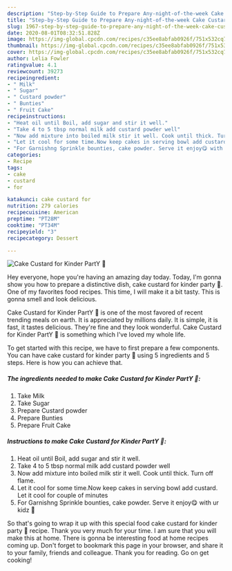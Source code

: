 ```yaml
---
description: "Step-by-Step Guide to Prepare Any-night-of-the-week Cake Custard for Kinder PartY 🎉"
title: "Step-by-Step Guide to Prepare Any-night-of-the-week Cake Custard for Kinder PartY 🎉"
slug: 1967-step-by-step-guide-to-prepare-any-night-of-the-week-cake-custard-for-kinder-party
date: 2020-08-01T08:32:51.828Z
image: https://img-global.cpcdn.com/recipes/c35ee8abfab0926f/751x532cq70/cake-custard-for-kinder-party-🎉-recipe-main-photo.jpg
thumbnail: https://img-global.cpcdn.com/recipes/c35ee8abfab0926f/751x532cq70/cake-custard-for-kinder-party-🎉-recipe-main-photo.jpg
cover: https://img-global.cpcdn.com/recipes/c35ee8abfab0926f/751x532cq70/cake-custard-for-kinder-party-🎉-recipe-main-photo.jpg
author: Lelia Fowler
ratingvalue: 4.1
reviewcount: 39273
recipeingredient:
- " Milk"
- " Sugar"
- " Custard powder"
- " Bunties"
- " Fruit Cake"
recipeinstructions:
- "Heat oil until Boil, add sugar and stir it well."
- "Take 4 to 5 tbsp normal milk add custard powder well"
- "Now add mixture into boiled milk stir it well. Cook until thick. Turn off flame."
- "Let it cool for some time.Now keep cakes in serving bowl add custard. Let it cool for couple of minutes"
- "For Garnishng Sprinkle bounties, cake powder. Serve it enjoy😋 with ur kidz 👼"
categories:
- Recipe
tags:
- cake
- custard
- for

katakunci: cake custard for 
nutrition: 279 calories
recipecuisine: American
preptime: "PT28M"
cooktime: "PT34M"
recipeyield: "3"
recipecategory: Dessert

---
```



![Cake Custard for Kinder PartY 🎉](https://img-global.cpcdn.com/recipes/c35ee8abfab0926f/751x532cq70/cake-custard-for-kinder-party-🎉-recipe-main-photo.jpg)

Hey everyone, hope you're having an amazing day today. Today, I'm gonna show you how to prepare a distinctive dish, cake custard for kinder party 🎉. One of my favorites food recipes. This time, I will make it a bit tasty. This is gonna smell and look delicious.

Cake Custard for Kinder PartY 🎉 is one of the most favored of recent trending meals on earth. It is appreciated by millions daily. It is simple, it is fast, it tastes delicious. They're fine and they look wonderful. Cake Custard for Kinder PartY 🎉 is something which I've loved my whole life.




To get started with this recipe, we have to first prepare a few components. You can have cake custard for kinder party 🎉 using 5 ingredients and 5 steps. Here is how you can achieve that.

<!--inarticleads1-->

##### The ingredients needed to make Cake Custard for Kinder PartY 🎉:

1. Take  Milk
1. Take  Sugar
1. Prepare  Custard powder
1. Prepare  Bunties
1. Prepare  Fruit Cake




<!--inarticleads2-->

##### Instructions to make Cake Custard for Kinder PartY 🎉:

1. Heat oil until Boil, add sugar and stir it well.
1. Take 4 to 5 tbsp normal milk add custard powder well
1. Now add mixture into boiled milk stir it well. Cook until thick. Turn off flame.
1. Let it cool for some time.Now keep cakes in serving bowl add custard. Let it cool for couple of minutes
1. For Garnishng Sprinkle bounties, cake powder. Serve it enjoy😋 with ur kidz 👼




So that's going to wrap it up with this special food cake custard for kinder party 🎉 recipe. Thank you very much for your time. I am sure that you will make this at home. There is gonna be interesting food at home recipes coming up. Don't forget to bookmark this page in your browser, and share it to your family, friends and colleague. Thank you for reading. Go on get cooking!
